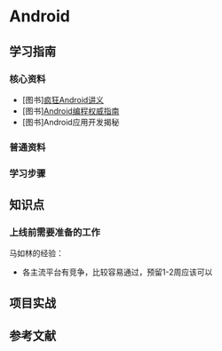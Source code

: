 # Android

## 学习指南

### 核心资料

* [图书][疯狂Android讲义](http://product.dangdang.com/23699102.html)
* [图书][Android编程权威指南](http://product.dangdang.com/25102877.html)
* [图书]Android应用开发揭秘

### 普通资料

### 学习步骤

## 知识点

### 上线前需要准备的工作

马如林的经验：

* 各主流平台有竞争，比较容易通过，预留1-2周应该可以

## 项目实战

## 参考文献
